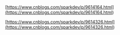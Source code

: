 
<p id="tgN8gtyoULLtjh3Z1hmgSb">

[https://www.cnblogs.com/sparkdev/p/9614164.html](<https://www.cnblogs.com/sparkdev/p/9614164.html>)

</p>

<p id="t7mHHGpB1VpzQSfPpX3oop">

[https://www.cnblogs.com/sparkdev/p/9614326.html](<https://www.cnblogs.com/sparkdev/p/9614326.html>)

</p>
